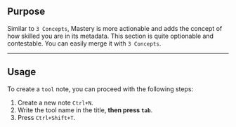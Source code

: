 ## Purpose

Similar to `3 Concepts`, Mastery is more actionable and adds the concept of how skilled you are in its metadata. This section is quite optionable and contestable. You can easily merge it with `3 Concepts`.

---
## Usage

To create a ``tool`` note, you can proceed with the following steps:

1. Create a new note `Ctrl+N`.
2. Write the tool name in the title, **then press `tab`**.
3. Press `Ctrl+Shift+T`.